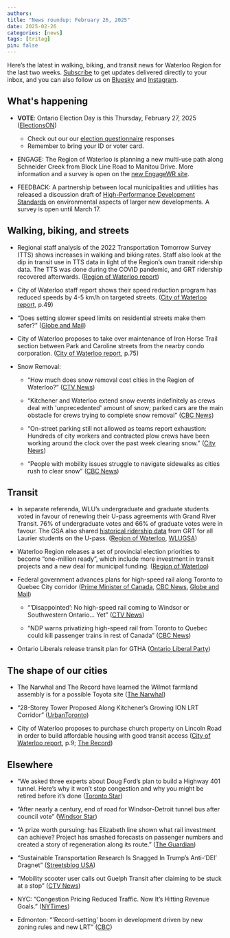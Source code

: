 ```yaml
---
authors: 
title: "News roundup: February 26, 2025"
date: 2025-02-26
categories: [news]
tags: [tritag]
pin: false
---
```


Here’s the latest in walking, biking, and transit news for Waterloo Region for the last two weeks. [Subscribe](https://eepurl.com/4Mtkf) to get updates delivered directly to your inbox, and you can also follow us on [Bluesky](https://bsky.app/profile/tritag.ca) and [Instagram](https://www.instagram.com/tritag.ca/).

## What's happening

* **VOTE**: Ontario Election Day is this Thursday, February 27, 2025 ([ElectionsON](https://www.elections.on.ca/en.html))  
  * Check out our our [election questionnaire](https://tritag.ca/ontario-election-2025/) responses  
  * Remember to bring your ID or voter card.

* ENGAGE: The Region of Waterloo is planning a new multi-use path along Schneider Creek from Block Line Road to Manitou Drive. More information and a survey is open on the [new EngageWR site](https://www.engagewr.ca/schneider-creek-path).

* FEEDBACK: A partnership between local municipalities and utilities has released a discussion draft of [High-Performance Development Standards](https://www.engagewr.ca/high-performance-development-standards) on environmental aspects of larger new developments. A survey is open until March 17.

## Walking, biking, and streets

* Regional staff analysis of the 2022 Transportation Tomorrow Survey (TTS) shows increases in walking and biking rates. Staff also look at the dip in transit use in TTS data in light of the Region’s own transit ridership data. The TTS was done during the COVID pandemic, and GRT ridership recovered afterwards. ([Region of Waterloo report](https://pub-regionofwaterloo.escribemeetings.com/filestream.ashx?DocumentId=11277))

* City of Waterloo staff report shows their speed reduction program has reduced speeds by 4-5 km/h on targeted streets. ([City of Waterloo report](https://events.waterloo.ca/meetings/Detail/2025-02-24-1400-Council-Meeting/9ceb5075-8830-4043-b4d5-b28301488fb8), p.49) 

* “Does setting slower speed limits on residential streets make them safer?” ([Globe and Mail](https://www.theglobeandmail.com/drive/culture/article-does-setting-slower-speed-limits-on-residential-streets-make-them/))

* City of Waterloo proposes to take over maintenance of Iron Horse Trail section between Park and Caroline streets from the nearby condo corporation. ([City of Waterloo report](https://events.waterloo.ca/meetings/Detail/2025-02-24-1400-Council-Meeting/9ceb5075-8830-4043-b4d5-b28301488fb8), p.75)

* Snow Removal:

  * “How much does snow removal cost cities in the Region of Waterloo?” ([CTV News](https://www.ctvnews.ca/kitchener/article/how-much-does-snow-removal-cost-cities-in-the-region-of-waterloo/))

  * “Kitchener and Waterloo extend snow events indefinitely as crews deal with 'unprecedented' amount of snow; parked cars are the main obstacle for crews trying to complete snow removal” ([CBC News](https://www.cbc.ca/news/canada/kitchener-waterloo/kitchener-extends-snow-significant-weather-event-indefinitely-1.7463487))

  * “On-street parking still not allowed as teams report exhaustion: Hundreds of city workers and contracted plow crews have been working around the clock over the past week clearing snow.” ([City News](https://kitchener.citynews.ca/2025/02/21/everybody-is-exhausted-plow-crews-continue-to-work-around-the-clock-in-waterloo-region/))

  * “People with mobility issues struggle to navigate sidewalks as cities rush to clear snow” ([CBC News](https://www.cbc.ca/news/canada/toronto/toronto-snow-accessibility-1.7464637))

## Transit

* In separate referenda, WLU’s undergraduate and graduate students voted in favour of renewing their U-pass agreements with Grand River Transit. 76% of undergraduate votes and 66% of graduate votes were in favour. The GSA also shared [historical ridership data](https://static1.squarespace.com/static/5e8ca65bb9823031b5e55b03/t/67892c3f51fbb453c3df7aeb/1737043007783/Transit+-+Laurier+-+Ridership+Data+Request+-+2024.pdf) from GRT for all Laurier students on the U-pass. ([Region of Waterloo](https://www.regionofwaterloo.ca/Modules/News/index.aspx?page=2&newsId=925d7574-8196-4b6f-90d8-0639b3b866bf), [WLUGSA](https://www.wlugsa.ca/referendum))

* Waterloo Region releases a set of provincial election priorities to become “one-million ready”, which include more investment in transit projects and a new deal for municipal funding. ([Region of Waterloo](https://www.regionofwaterloo.ca/Modules/News/index.aspx?newsId=cc08f13c-f128-4925-a17a-02934393c96b))

* Federal government advances plans for high-speed rail along Toronto to Quebec City corridor ([Prime Minister of Canada](https://www.pm.gc.ca/en/news/news-releases/2025/02/19/canada-getting-high-speed?fbclid=IwY2xjawIoMW1leHRuA2FlbQIxMAABHRxGCZPuMlu1uUnVwQbs5weN2lJUkDrXTUpkfTKdU4dyYrc6OZA5BLFqqA_aem_b6HrDhkwQHo91KvMtO33gg), [CBC News](https://www.cbc.ca/news/politics/trudeau-announces-high-speed-rail-quebec-toronto-1.7462538), [Globe and Mail](https://www.theglobeandmail.com/business/article-business-brief-fast-trains-slow-tracks/))

  * “‘Disappointed’: No high-speed rail coming to Windsor or Southwestern Ontario… Yet” ([CTV News](https://www.ctvnews.ca/windsor/article/disappointed-no-high-speed-rail-coming-to-windsor-yet/))

  * “NDP warns privatizing high-speed rail from Toronto to Quebec could kill passenger trains in rest of Canada” ([CBC News](https://www.cbc.ca/news/canada/british-columbia/rail-toronto-quebec-via-1.7463323))

* Ontario Liberals release transit plan for GTHA ([Ontario Liberal Party](https://ontarioliberal.ca/bonnie-crombies-transit-plan-for-the-gtha/))

## The shape of our cities

* The Narwhal and The Record have learned the Wilmot farmland assembly is for a possible Toyota site ([The Narwhal](https://thenarwhal.ca/ontario-wilmot-land-assembly-toyota/)) 

* “28-Storey Tower Proposed Along Kitchener’s Growing ION LRT Corridor” ([UrbanToronto](https://urbantoronto.ca/news/2025/02/28-storey-tower-proposed-along-kitcheners-growing-ion-lrt-corridor.58004))

* City of Waterloo proposes to purchase church property on Lincoln Road in order to build affordable housing with good transit access ([City of Waterloo report](https://events.waterloo.ca/meetings/Detail/2025-02-24-1400-Council-Meeting/51506bca-b51c-48bd-b575-b28a0114f53c), p.9; [The Record](https://www.therecord.com/news/waterloo-region/waterloo-council-buys-a-church-aims-to-replace-it-with-housing/article_7ed27bc1-c441-5a26-83f7-b3ca80f64f3b.html)) 

## Elsewhere

* “We asked three experts about Doug Ford’s plan to build a Highway 401 tunnel. Here’s why it won’t stop congestion and why you might be retired before it’s done ([Toronto Star](https://www.thestar.com/politics/provincial/we-asked-three-experts-about-doug-fords-plan-to-build-a-highway-401-tunnel-heres/article_35181a4c-ee12-11ef-8834-b384457fcd15.html))

* “After nearly a century, end of road for Windsor-Detroit tunnel bus after council vote” ([Windsor Star](https://windsorstar.com/news/local-news/after-nearly-a-century-end-of-road-for-windsor-detroit-tunnel-bus-after-council-vote))

* “A prize worth pursuing: has Elizabeth line shown what rail investment can achieve? Project has smashed forecasts on passenger numbers and created a story of regeneration along its route.” ([The Guardian](https://www.theguardian.com/business/2025/feb/21/elizabeth-line-prize-worth-pursuing-achieved-rail-investment))

* “Sustainable Transportation Research Is Snagged In Trump’s Anti-‘DEI’ Dragnet” ([Streetsblog USA](https://usa.streetsblog.org/2025/02/10/sustainable-transportation-research-is-snagged-in-trumps-anti-dei-dragnet))

* “Mobility scooter user calls out Guelph Transit after claiming to be stuck at a stop” ([CTV News](https://www.ctvnews.ca/kitchener/article/mobility-scooter-user-calls-out-guelph-transit-after-he-says-he-was-stuck-in-snow-near-a-stop/))

* NYC: “Congestion Pricing Reduced Traffic. Now It’s Hitting Revenue Goals.” ([NYTimes](https://www.nytimes.com/2025/02/24/nyregion/nyc-congestion-pricing-revenue-mta.html))

* Edmonton: “'Record-setting' boom in development driven by new zoning rules and new LRT” ([CBC](https://www.cbc.ca/news/canada/edmonton/record-setting-boom-in-development-driven-by-new-zoning-rules-and-new-lrt-1.7465369)) 

